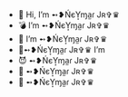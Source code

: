 - 👻 Hi, I’m ➻❥ŃєY͙ɱa̫ɾ Jʀ✞♛
- 💣 I’m ➻❥ŃєY͙ɱa̫ɾ Jʀ✞♛
- 🗿 I’m ➻❥ŃєY͙ɱa̫ɾ Jʀ✞♛
- 👑➻❥ŃєY͙ɱa̫ɾ Jʀ✞♛ I’m 
- 😈 ➻❥ŃєY͙ɱa̫ɾ Jʀ✞♛
- 🐉 ➻❥ŃєY͙ɱa̫ɾ Jʀ✞♛
- 🐺 ➻❥ŃєY͙ɱa̫ɾ Jʀ✞♛

<!---
Norbika250/Norbika250 is a ✨ special ✨ repository because its `README.md` (this file) appears on your GitHub profile.
You can click the Preview link to take a look at your changes.
--->
